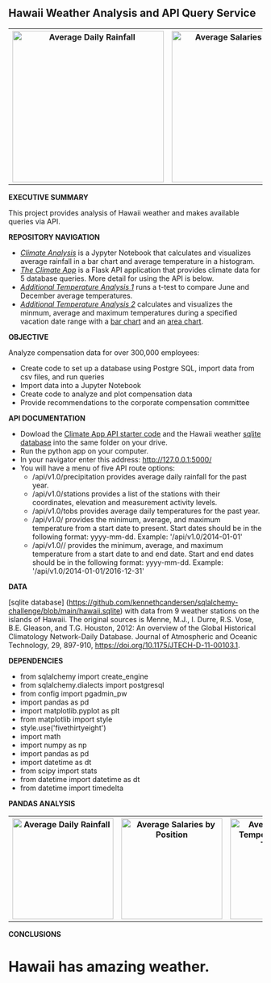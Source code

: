 ## Hawaii Weather Analysis and API Query Service

 <table style="width:100%">
  <tr valign="top">
    <th><img height="300" alt="Average Daily Rainfall" src="https://github.com/kennethcandersen/sqlalchemy-challenge/blob/main/output_charts/average_rainfall.png"></th>
    <th><img height="300" alt="Average Salaries by Position" src="https://github.com/kennethcandersen/sqlalchemy-challenge/blob/main/output_charts/temps_during_trip_date_range.png"></th>
  </tr>
</table> 

**EXECUTIVE SUMMARY**

This project provides analysis of Hawaii weather and makes available queries via API.

**REPOSITORY NAVIGATION**

* [*Climate Analysis*](https://github.com/kennethcandersen/sqlalchemy-challenge/commit/4c2e4c0c2f734589b0003d0ae3305864ff982e66) is a Jypyter Notebook that calculates and visualizes average rainfall in a bar chart and average temperature in a histogram.
* [*The Climate App*](https://github.com/kennethcandersen/sqlalchemy-challenge/blob/main/climate_app.py) is a Flask API application that provides climate data for 5 database queries. More detail for using the API is below. 
* [*Additional Temperature Analysis 1*](https://github.com/kennethcandersen/sqlalchemy-challenge/blob/main/temp_analysis_bonus_1_starter.ipynb) runs a t-test to compare June and December average temperatures. 
* [*Additional Temperature Analysis 2*](https://github.com/kennethcandersen/sqlalchemy-challenge/blob/main/temp_analysis_bonus_2_starter.ipynb) calculates and visualizes the minmum, average and maximum temperatures during a specified vacation date range with a [bar chart](https://github.com/kennethcandersen/sqlalchemy-challenge/blob/main/output_charts/average_trip_temperature.png) and an [area chart](https://github.com/kennethcandersen/sqlalchemy-challenge/blob/main/output_charts/temps_during_trip_date_range.png).

**OBJECTIVE**

Analyze compensation data for over 300,000 employees:
- Create code to set up a database using Postgre SQL, import data from csv files, and run queries
- Import data into a Jupyter Notebook
- Create code to analyze and plot compensation data
- Provide recommendations to the corporate compensation committee

**API DOCUMENTATION**
- Dowload the [Climate App API starter code](https://github.com/kennethcandersen/sqlalchemy-challenge/blob/main/climate_app.py) and the Hawaii weather [sqlite database](https://github.com/kennethcandersen/sqlalchemy-challenge/blob/main/hawaii.sqlite) into the same folder on your drive. 
- Run the python app on your computer.
- In your navigator enter this address: http://127.0.0.1:5000/
- You will have a menu of five API route options:
  - /api/v1.0/precipitation provides average daily rainfall for the past year. 
  - /api/v1.0/stations provides a list of the stations with their coordinates, elevation and measurement activity levels. 
  - /api/v1.0/tobs provides average daily temperatures for the past year.
  - /api/v1.0/<start> provides the minimum, average, and maximum temperature from a start date to present. Start dates should be in the following format: yyyy-mm-dd. Example: '/api/v1.0/2014-01-01'
  - /api/v1.0/<start>/<end> provides the minimum, average, and maximum temperature from a start date to and end date. Start and end dates should be in the following format: yyyy-mm-dd. Example: '/api/v1.0/2014-01-01/2016-12-31'

**DATA** 

[sqlite database] (https://github.com/kennethcandersen/sqlalchemy-challenge/blob/main/hawaii.sqlite) with data from 9 weather stations on the islands of Hawaii. The original sources is Menne, M.J., I. Durre, R.S. Vose, B.E. Gleason, and T.G. Houston, 2012: An overview of the Global Historical Climatology Network-Daily Database. Journal of Atmospheric and Oceanic Technology, 29, 897-910, https://doi.org/10.1175/JTECH-D-11-00103.1.


**DEPENDENCIES**

- from sqlalchemy import create_engine
- from sqlalchemy.dialects import postgresql
- from config import pgadmin_pw
- import pandas as pd
- import matplotlib.pyplot as plt      
- from matplotlib import style
- style.use('fivethirtyeight')
- import math
- import numpy as np
- import pandas as pd
- import datetime as dt
- from scipy import stats
- from datetime import datetime as dt
- from datetime import timedelta                
       
**PANDAS ANALYSIS**

 <table style="width:100%">
  <tr valign="top">
    <th><img height="200" alt="Average Daily Rainfall" src="https://github.com/kennethcandersen/sqlalchemy-challenge/blob/main/output_charts/average_rainfall.png"></th>
    <th><img height="200" alt="Average Salaries by Position" src="https://github.com/kennethcandersen/sqlalchemy-challenge/blob/main/output_charts/temps_during_trip_date_range.png"></th>
    <th><img height="200" alt="Average Historical Temperatures During Trip Dates" src="https://github.com/kennethcandersen/sqlalchemy-challenge/blob/main/output_charts/temps_during_trip_date_range.png"></th>
       <th><img height="200" alt="Average Historical Temperatures During Trip Dates" src="https://github.com/kennethcandersen/sqlalchemy-challenge/blob/main/output_charts/temps_during_trip_date_range.png"></th>
  </tr>
</table> 

**CONCLUSIONS**

Hawaii has amazing weather. 
=======

